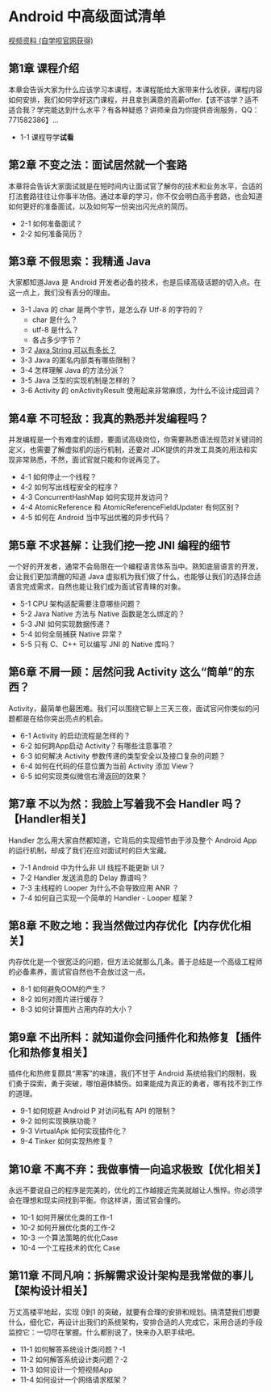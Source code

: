 # Android 中高级面试清单

[视频资料 \(自学呗官网获得\)](https://pan.baidu.com/s/13yiQBjlTwYs-wIcEkf0lHw)

## 第1章 课程介绍

本章会告诉大家为什么应该学习本课程，本课程能给大家带来什么收获，课程内容如何安排，我们如何学好这门课程，并且拿到满意的高薪offer.【该不该学？适不适合我？学完能达到什么水平？有各种疑惑？讲师亲自为你提供咨询服务，QQ：771582386】...

* 1-1 课程导学**试看**

## 第2章 不变之法：面试居然就一个套路

本章将会告诉大家面试就是在短时间内让面试官了解你的技术和业务水平，合适的打法套路往往让你事半功倍。通过本章的学习，你不仅会明白高手套路，也会知道如何更好的准备面试，以及如何写一份突出闪光点的简历。

* 2-1 如何准备面试？
* 2-2 如何准备简历？

## 第3章 不假思索：我精通 Java

大家都知道Java 是 Android 开发者必备的技术，也是后续高级话题的切入点。在这一点上，我们没有丢分的理由。

* 3-1 Java 的 char 是两个字节，是怎么存 Utf-8 的字符的？
  * char 是什么？
  * utf-8 是什么？
  * 各占多少字节？
* 3-2 [Java String 可以有多长？](https://juejin.im/post/5d53653f5188257315539f9a)
* 3-3 Java 的匿名内部类有哪些限制？
* 3-4 怎样理解 Java 的方法分派？
* 3-5 Java 泛型的实现机制是怎样的？
* 3-6 Activity 的 onActivityResult 使用起来非常麻烦，为什么不设计成回调？

## 第4章 不可轻敌：我真的熟悉并发编程吗？

并发编程是一个有难度的话题，要面试高级岗位，你需要熟悉语法规范对关键词的定义，也需要了解虚拟机的运行机制，还要对 JDK提供的并发工具类的用法和实现非常熟悉，不然，面试官就只能和你说再见了。

* 4-1 如何停止一个线程？
* 4-2 如何写出线程安全的程序？
* 4-3 ConcurrentHashMap 如何实现并发访问？
* 4-4 AtomicReference 和 AtomicReferenceFieldUpdater 有何区别？
* 4-5 如何在 Android 当中写出优雅的异步代码？

## 第5章 不求甚解：让我们挖一挖 JNI 编程的细节

一个好的开发者，通常不会局限在一个编程语言体系当中。熟知底层语言的开发，会让我们更加清醒的知道 Java 虚拟机为我们做了什么，也能够让我们的选择合适语言完成需求，自然也能让我们成为面试官青睐的对象。

* 5-1 CPU 架构适配需要注意哪些问题？
* 5-2 Java Native 方法与 Native 函数是怎么绑定的？
* 5-3 JNI 如何实现数据传递？
* 5-4 如何全局捕获 Native 异常？
* 5-5 只有 C、C++ 可以编写 JNI 的 Native 库吗？

## 第6章 不屑一顾：居然问我 Activity 这么“简单”的东西？

Activity，最简单也最困难。我们可以围绕它聊上三天三夜，面试官问你类似的问题都是在给你突出亮点的机会。

* 6-1 Activity 的启动流程是怎样的？
* 6-2 如何跨App启动 Activity？有哪些注意事项？
* 6-3 如何解决 Activity 参数传递的类型安全以及接口复杂的问题？
* 6-4 如何在代码的任意位置为当前 Activity 添加 View？
* 6-5 如何实现类似微信右滑返回的效果？

## 第7章 不以为然：我脸上写着我不会 Handler 吗？【Handler相关】

Handler 怎么用大家自然都知道，它背后的实现细节由于涉及整个 Android App 的运行机制，却成了我们在应对面试时的巨大宝藏。

* 7-1 Android 中为什么非 UI 线程不能更新 UI？
* 7-2 Handler 发送消息的 Delay 靠谱吗？
* 7-3 主线程的 Looper 为什么不会导致应用 ANR ？
* 7-4 如何自己实现一个简单的 Handler - Looper 框架？

## 第8章 不败之地：我当然做过内存优化【内存优化相关】

内存优化是一个很宽泛的问题，但方法论就那么几条。善于总结是一个高级工程师的必备素养，面试官自然也不会放过这一点。

* 8-1 如何避免OOM的产生？
* 8-2 如何对图片进行缓存？
* 8-3 如何计算图片占用内存的大小？

## 第9章 不出所料：就知道你会问插件化和热修复【插件化和热修复相关】

插件化和热修复颇具“黑客”的味道，我们不甘于 Android 系统给我们的限制，我们勇于探索，勇于突破，哪怕遍体鳞伤。如果能成为真正的勇者，哪有找不到工作的道理。

* 9-1 如何规避 Android P 对访问私有 API 的限制？
* 9-2 如何实现换肤功能？
* 9-3 VirtualApk 如何实现插件化？
* 9-4 Tinker 如何实现热修复？

## 第10章 不离不弃：我做事情一向追求极致【优化相关】

永远不要说自己的程序是完美的，优化的工作越接近完美就越让人憔悴。你必须学会在理想和现实间找到平衡。你这样讲，面试官会懂的。

* 10-1 如何开展优化类的工作-1
* 10-2 如何开展优化类的工作-2
* 10-3 一个算法策略的优化Case
* 10-4 一个工程技术的优化 Case

## 第11章 不同凡响：拆解需求设计架构是我常做的事儿【架构设计相关】

万丈高楼平地起，实现 0到1 的突破，就要有合理的安排和规划。搞清楚我们想要什么，细化它，再设计出我们的系统架构，安排合适的人完成它，采用合适的手段监控它：一切尽在掌握。什么都别说了，快来办入职手续吧。

* 11-1 如何解答系统设计类问题？-1
* 11-2 如何解答系统设计类问题？-2
* 11-3 如何设计一个短视频App
* 11-4 如何设计一个网络请求框架？

